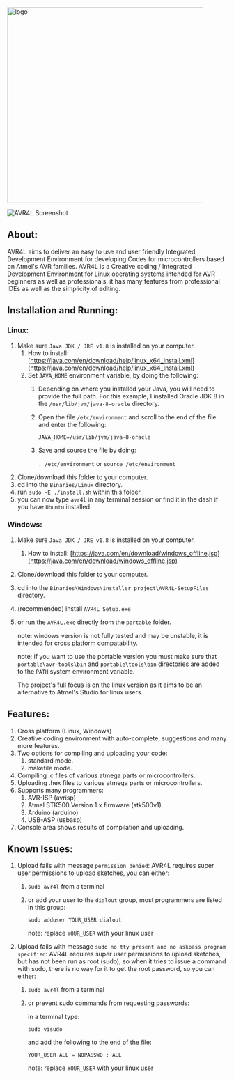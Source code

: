 <img src="https://raw.githubusercontent.com/fossmediaa/AVR4L/master/assets/logo/logo.png" width="450" title="logo">

![AVR4L Screenshot](https://raw.githubusercontent.com/abdalmoniem/AVR4L/master/assets/screenshot_8.png)

## About:
AVR4L aims to deliver an easy to use and user friendly Integrated Development Environment for developing Codes for microcontrollers based on Atmel's AVR families. AVR4L is a Creative coding / Integrated Development Environment for Linux operating systems intended for AVR beginners as well as professionals, it has many features from professional IDEs as well as the simplicity of editing.

## Installation and Running:
### Linux:
1. Make sure `Java JDK / JRE v1.8` is installed on your computer.
	1. How to install: [https://java.com/en/download/help/linux_x64_install.xml](https://java.com/en/download/help/linux_x64_install.xml)
	2. Set `JAVA_HOME` environment variable, by doing the following:
		1. Depending on where you installed your Java, you will need to provide the full path.
			For this example, I installed Oracle JDK 8 in the `/usr/lib/jvm/java-8-oracle` directory.
		2. Open the file `/etc/environment` and scroll to the end of the file and enter the following:
			
			`JAVA_HOME=/usr/lib/jvm/java-8-oracle`
		3. Save and source the file by doing:

			`. /etc/environment` or `source /etc/environment`
2. Clone/download this folder to your computer.
3. cd into the `Binaries/Linux` directory.
4. run `sudo -E ./install.sh` within this folder.
5. you can now type `avr4l` in any terminal session or find it in the dash if you have `Ubuntu` installed.

### Windows:
1. Make sure `Java JDK / JRE v1.8` is installed on your computer.
	1. How to install: [https://java.com/en/download/windows_offline.jsp](https://java.com/en/download/windows_offline.jsp)
3. Clone/download this folder to your computer.
4. cd into the `Binaries\Windows\installer project\AVR4L-SetupFiles` directory.
5. (recommended) install `AVR4L Setup.exe`
6. or run the `AVR4L.exe` directly from the `portable` folder.

	note: windows version is not fully tested and may be unstable, it is intended for cross platform compatability.
	
	note: if you want to use the portable version you must make sure that `portable\avr-tools\bin` and `portable\tools\bin` directories are added to the `PATH` system environment variable.

	The project's full focus is on the linux version as it aims to be an alternative to Atmel's Studio for linux users.

## Features:
1. Cross platform (Linux, Windows)
2. Creative coding environment with auto-complete, suggestions and many more features.
3. Two options for compiling and uploading your code:
	1. standard mode.
	2. makefile mode.
4. Compiling .c files of various atmega parts or microcontrollers.
5. Uploading .hex files to various atmega parts or microcontrollers.
6. Supports many programmers:
	1. AVR-ISP (avrisp)
	2. Atmel STK500 Version 1.x firmware (stk500v1)
	3. Arduino (arduino)
	4. USB-ASP (usbasp)
7. Console area shows results of compilation and uploading.

## Known Issues:
1. Upload fails with message `permission denied`:
	AVR4L requires super user permissions to upload sketches, you can either:
	1. `sudo avr4l` from a terminal
	2. or add your user to the `dialout` group, most programmers are listed in this group:

		`sudo adduser YOUR_USER dialout`

		note: replace `YOUR_USER` with your linux user

2. Upload fails with message `sudo no tty present and no askpass program specified`:
	AVR4L requires super user permissions to upload sketches, but has not been run as root (sudo),
	so when it tries to issue a command with sudo, there is no way for it to get the root password, so you can either:
	1. `sudo avr4l` from a terminal
	2. or prevent sudo commands from requesting passwords:
		
		in a terminal type:
		
		`sudo visudo`
		
		and add the following to the end of the file:

		`YOUR_USER ALL = NOPASSWD : ALL`

		note: replace `YOUR_USER` with your linux user
